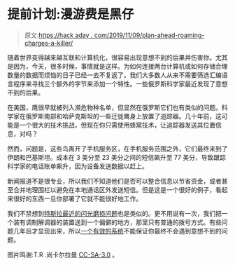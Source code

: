 # 提前计划:漫游费是黑仔

> 原文:[https://hack aday . com/2019/11/09/plan-ahead-roaming-charges-a-killer/](https://hackaday.com/2019/11/09/plan-ahead-roaming-charges-are-a-killer/)

随着世界变得越来越互联和计算机化，很容易出现意想不到的后果并伤害你。尤其是因为，今天，很多时候，事情就是这样。为如何连接两台计算机或如何存储合理数量的数据而烦恼的日子已经一去不复返了。我们大多数人从来不需要筛选汇编语言程序来寻找三个额外的字节来添加一个特性。一些俄罗斯科学家最近发现了意想不到的后果。

在美国，鹰很早就被列入濒危物种名单，但显然在俄罗斯它们也有类似的问题。科学家在俄罗斯南部和哈萨克斯坦的一些迁徙鹰身上放置了追踪器。几十年前，这可能是一个很大的技术挑战，但现在你只需使用蜂窝技术，让追踪器发送其位置信息，对吗？

然而，问题是，这些鸟离开了手机服务区，在手机服务范围之外，它们最终来到了伊朗和巴基斯坦。成本在 3 美分至 23 美分之间的短信飙升至 77 美分，导致跟踪科学家的电话账单飙升，因为设备发送数据以赶上。

新闻报道不是很专业，所以我们不知道他们是否可以整合信息以节省资金，或者甚至合并地理围栏以避免在本地通话区外发送短信。但是这是一个很好的例子，看起来很好的东西一旦你部署了它就不能很好地工作。

我们不禁想到[特斯拉最近的闪光磨损问题](https://hackaday.com/2019/10/17/worn-out-emmc-chips-are-crippling-older-teslas/)也是类似的。更不用说有一次，我们把一个装有调制解调器的装置送到一个偏僻的地方，那里只有普通的拨号方式。有些问题几年后才显现出来，所以[一个有效的系统](https://hackaday.com/2019/02/03/fail-of-the-week-electromigration-nearly-killed-this-xerox-alto/)不能保证你最终不会遇到意想不到的问题。

图片鸣谢:T.R .尚卡尔拉曼 [CC-SA-3.0](https://creativecommons.org/licenses/by-sa/3.0) 。